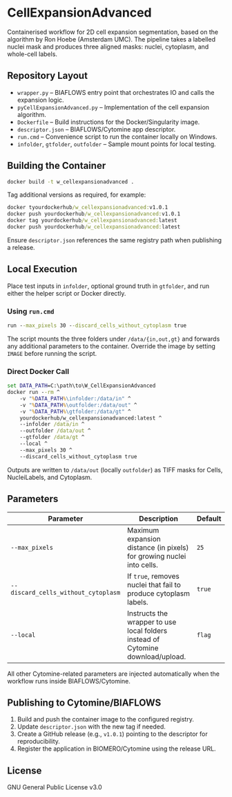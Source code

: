 # CellExpansionAdvanced

Containerised workflow for 2D cell expansion segmentation, based on the algorithm by Ron Hoebe (Amsterdam UMC). The pipeline takes a labelled nuclei mask and produces three aligned masks: nuclei, cytoplasm, and whole-cell labels.

## Repository Layout

- `wrapper.py` – BIAFLOWS entry point that orchestrates IO and calls the expansion logic.
- `pyCellExpansionAdvanced.py` – Implementation of the cell expansion algorithm.
- `Dockerfile` – Build instructions for the Docker/Singularity image.
- `descriptor.json` – BIAFLOWS/Cytomine app descriptor.
- `run.cmd` – Convenience script to run the container locally on Windows.
- `infolder`, `gtfolder`, `outfolder` – Sample mount points for local testing.

## Building the Container

```cmd
docker build -t w_cellexpansionadvanced .
```

Tag additional versions as required, for example:

```cmd
docker tyourdockerhub/w_cellexpansionadvanced:v1.0.1
docker push yourdockerhub/w_cellexpansionadvanced:v1.0.1
docker tag yourdockerhub/w_cellexpansionadvanced:latest
docker push yourdockerhub/w_cellexpansionadvanced:latest
```

Ensure `descriptor.json` references the same registry path when publishing a release.

## Local Execution

Place test inputs in `infolder`, optional ground truth in `gtfolder`, and run either the helper script or Docker directly.

### Using `run.cmd`

```cmd
run --max_pixels 30 --discard_cells_without_cytoplasm true
```

The script mounts the three folders under `/data/{in,out,gt}` and forwards any additional parameters to the container. Override the image by setting `IMAGE` before running the script.

### Direct Docker Call

```cmd
set DATA_PATH=C:\path\to\W_CellExpansionAdvanced
docker run --rm ^
    -v "%DATA_PATH%\infolder:/data/in" ^
    -v "%DATA_PATH%\outfolder:/data/out" ^
    -v "%DATA_PATH%\gtfolder:/data/gt" ^
    yourdockerhub/w_cellexpansionadvanced:latest ^
    --infolder /data/in ^
    --outfolder /data/out ^
    --gtfolder /data/gt ^
    --local ^
    --max_pixels 30 ^
    --discard_cells_without_cytoplasm true
```

Outputs are written to `/data/out` (locally `outfolder`) as TIFF masks for Cells, NucleiLabels, and Cytoplasm.

## Parameters

| Parameter | Description | Default |
|-----------|-------------|---------|
| `--max_pixels` | Maximum expansion distance (in pixels) for growing nuclei into cells. | `25` |
| `--discard_cells_without_cytoplasm` | If `true`, removes nuclei that fail to produce cytoplasm labels. | `true` |
| `--local` | Instructs the wrapper to use local folders instead of Cytomine download/upload. | `flag` |

All other Cytomine-related parameters are injected automatically when the workflow runs inside BIAFLOWS/Cytomine.

## Publishing to Cytomine/BIAFLOWS

1. Build and push the container image to the configured registry.
2. Update `descriptor.json` with the new tag if needed.
3. Create a GitHub release (e.g., `v1.0.1`) pointing to the descriptor for reproducibility.
4. Register the application in BIOMERO/Cytomine using the release URL.

## License

GNU General Public License v3.0
